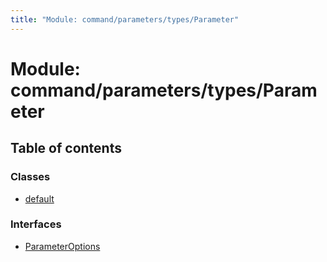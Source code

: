 ```yaml
---
title: "Module: command/parameters/types/Parameter"
---
```


# Module: command/parameters/types/Parameter

## Table of contents

### Classes

- [default](../classes/command_parameters_types_parameter.default.md)

### Interfaces

- [ParameterOptions](../interfaces/command_parameters_types_parameter.parameteroptions.md)
